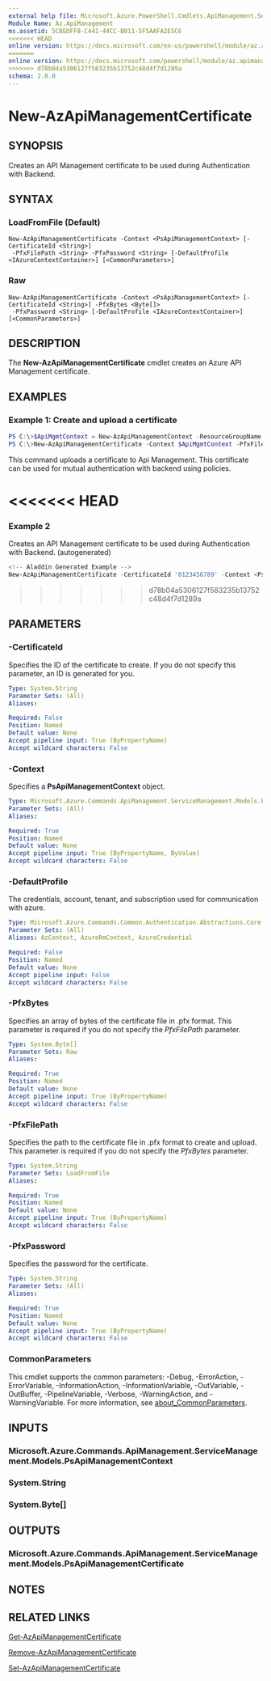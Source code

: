 ```yaml
---
external help file: Microsoft.Azure.PowerShell.Cmdlets.ApiManagement.ServiceManagement.dll-Help.xml
Module Name: Az.ApiManagement
ms.assetid: 5CBEDFF8-C441-44CC-B011-5F5AAFA2E5C6
<<<<<<< HEAD
online version: https://docs.microsoft.com/en-us/powershell/module/az.apimanagement/new-azapimanagementcertificate
=======
online version: https://docs.microsoft.com/powershell/module/az.apimanagement/new-azapimanagementcertificate
>>>>>>> d78b04a5306127f583235b13752c48d4f7d1289a
schema: 2.0.0
---
```


# New-AzApiManagementCertificate

## SYNOPSIS
Creates an API Management certificate to be used during Authentication with Backend.

## SYNTAX

### LoadFromFile (Default)
```
New-AzApiManagementCertificate -Context <PsApiManagementContext> [-CertificateId <String>]
 -PfxFilePath <String> -PfxPassword <String> [-DefaultProfile <IAzureContextContainer>] [<CommonParameters>]
```

### Raw
```
New-AzApiManagementCertificate -Context <PsApiManagementContext> [-CertificateId <String>] -PfxBytes <Byte[]>
 -PfxPassword <String> [-DefaultProfile <IAzureContextContainer>] [<CommonParameters>]
```

## DESCRIPTION
The **New-AzApiManagementCertificate** cmdlet creates an Azure API Management certificate.

## EXAMPLES

### Example 1: Create and upload a certificate
```powershell
PS C:\>$ApiMgmtContext = New-AzApiManagementContext -ResourceGroupName "Api-Default-WestUS" -ServiceName "contoso"
PS C:\>New-AzApiManagementCertificate -Context $ApiMgmtContext -PfxFilePath "C:\contoso\certificates\apimanagement.pfx" -PfxPassword "1111"
```

This command uploads a certificate to Api Management. This certificate can be used for mutual authentication with backend using policies.

<<<<<<< HEAD
=======
### Example 2

Creates an API Management certificate to be used during Authentication with Backend. (autogenerated)

```powershell
<!-- Aladdin Generated Example --> 
New-AzApiManagementCertificate -CertificateId '0123456789' -Context <PsApiManagementContext> -PfxFilePath 'C:\contoso\certificates\apimanagement.pfx' -PfxPassword '1111'
```

>>>>>>> d78b04a5306127f583235b13752c48d4f7d1289a
## PARAMETERS

### -CertificateId
Specifies the ID of the certificate to create.
If you do not specify this parameter, an ID is generated for you.

```yaml
Type: System.String
Parameter Sets: (All)
Aliases:

Required: False
Position: Named
Default value: None
Accept pipeline input: True (ByPropertyName)
Accept wildcard characters: False
```

### -Context
Specifies a **PsApiManagementContext** object.

```yaml
Type: Microsoft.Azure.Commands.ApiManagement.ServiceManagement.Models.PsApiManagementContext
Parameter Sets: (All)
Aliases:

Required: True
Position: Named
Default value: None
Accept pipeline input: True (ByPropertyName, ByValue)
Accept wildcard characters: False
```

### -DefaultProfile
The credentials, account, tenant, and subscription used for communication with azure.

```yaml
Type: Microsoft.Azure.Commands.Common.Authentication.Abstractions.Core.IAzureContextContainer
Parameter Sets: (All)
Aliases: AzContext, AzureRmContext, AzureCredential

Required: False
Position: Named
Default value: None
Accept pipeline input: False
Accept wildcard characters: False
```

### -PfxBytes
Specifies an array of bytes of the certificate file in .pfx format.
This parameter is required if you do not specify the *PfxFilePath* parameter.

```yaml
Type: System.Byte[]
Parameter Sets: Raw
Aliases:

Required: True
Position: Named
Default value: None
Accept pipeline input: True (ByPropertyName)
Accept wildcard characters: False
```

### -PfxFilePath
Specifies the path to the certificate file in .pfx format to create and upload.
This parameter is required if you do not specify the *PfxBytes* parameter.

```yaml
Type: System.String
Parameter Sets: LoadFromFile
Aliases:

Required: True
Position: Named
Default value: None
Accept pipeline input: True (ByPropertyName)
Accept wildcard characters: False
```

### -PfxPassword
Specifies the password for the certificate.

```yaml
Type: System.String
Parameter Sets: (All)
Aliases:

Required: True
Position: Named
Default value: None
Accept pipeline input: True (ByPropertyName)
Accept wildcard characters: False
```

### CommonParameters
This cmdlet supports the common parameters: -Debug, -ErrorAction, -ErrorVariable, -InformationAction, -InformationVariable, -OutVariable, -OutBuffer, -PipelineVariable, -Verbose, -WarningAction, and -WarningVariable. For more information, see [about_CommonParameters](http://go.microsoft.com/fwlink/?LinkID=113216).

## INPUTS

### Microsoft.Azure.Commands.ApiManagement.ServiceManagement.Models.PsApiManagementContext

### System.String

### System.Byte[]

## OUTPUTS

### Microsoft.Azure.Commands.ApiManagement.ServiceManagement.Models.PsApiManagementCertificate

## NOTES

## RELATED LINKS

[Get-AzApiManagementCertificate](./Get-AzApiManagementCertificate.md)

[Remove-AzApiManagementCertificate](./Remove-AzApiManagementCertificate.md)

[Set-AzApiManagementCertificate](./Set-AzApiManagementCertificate.md)


